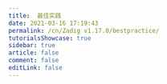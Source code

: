```yaml
---
title:  最佳实践
date: 2021-03-16 17:19:43
permalink: /cn/Zadig v1.17.0/bestpractice/
tutorialsShowcase: true
sidebar: true
article: false 
comment: false
editLink: false
---
```


